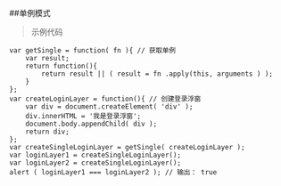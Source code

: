 ##单例模式

>示例代码

	var getSingle = function( fn ){ // 获取单例
		var result;
		return function(){
			return result || ( result = fn .apply(this, arguments ) );
		}
	};
	var createLoginLayer = function(){ // 创建登录浮窗
		var div = document.createElement( 'div' );
		div.innerHTML = '我是登录浮窗';
		document.body.appendChild( div );
		return div;
	};
	var createSingleLoginLayer = getSingle( createLoginLayer );
	var loginLayer1 = createSingleLoginLayer();
	var loginLayer2 = createSingleLoginLayer();
	alert ( loginLayer1 === loginLayer2 ); // 输出： true